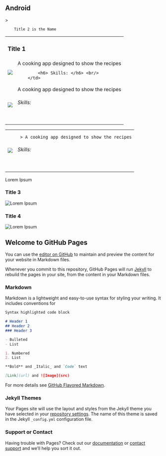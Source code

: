 <h2> Android </h2>


<table>
    <tbody>
    <tr> <td colspan="2" ><h3>Title 1</h3> </td></tr>
    <tr>
        <td style="max-width:50%"> <img style="float:left" src="https://via.placeholder.com/350x150"> </td>
        <td style="max-width:50%">  A cooking app designed to show the recipes
        
            <h6> Skills: </h6> <br/> 
        </td> 
     
   </tr>
   <tr> <td><img style="float:left" src="https://via.placeholder.com/350x150"></td> <td> A cooking app designed to show the recipes
                                                                                                    <h6> Skills: </h6> <br/> </td> </tr>
   <tr> > 
   
        Title 2 is the Name 
    
   </tr>
 </tbody>
</table>


<table>
<tr> 
<td style="max-width:50%"> <img src="https://via.placeholder.com/350x150"> </td>
<td style="max-width:50%"> 

     > A cooking app designed to show the recipes
         
<h6> Skills: </h6>
          <br/>
</td>
</tr>


</table>


 Lorem Ipsum </p>

<p><h3>Title 3</h3>
<img style="float:left" src="https://via.placeholder.com/350x150"> Lorem Ipsum </p>

<p><h3>Title 4</h3>
<img style="float:left" src="https://via.placeholder.com/350x150"> Lorem Ipsum </p>









## Welcome to GitHub Pages

You can use the [editor on GitHub](https://github.com/PanosGr94/Portfolio/edit/master/README.md) to maintain and preview the content for your website in Markdown files.

Whenever you commit to this repository, GitHub Pages will run [Jekyll](https://jekyllrb.com/) to rebuild the pages in your site, from the content in your Markdown files.

### Markdown

Markdown is a lightweight and easy-to-use syntax for styling your writing. It includes conventions for

```markdown
Syntax highlighted code block

# Header 1
## Header 2
### Header 3

- Bulleted
- List

1. Numbered
2. List

**Bold** and _Italic_ and `Code` text

[Link](url) and ![Image](src)
```

For more details see [GitHub Flavored Markdown](https://guides.github.com/features/mastering-markdown/).

### Jekyll Themes

Your Pages site will use the layout and styles from the Jekyll theme you have selected in your [repository settings](https://github.com/PanosGr94/Portfolio/settings). The name of this theme is saved in the Jekyll `_config.yml` configuration file.

### Support or Contact

Having trouble with Pages? Check out our [documentation](https://help.github.com/categories/github-pages-basics/) or [contact support](https://github.com/contact) and we’ll help you sort it out.
